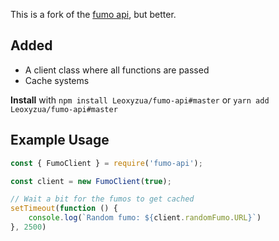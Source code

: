 This is a fork of the [fumo api](https://github.com/Nosesisaid/fumo-api), but better.

## Added
- A client class where all functions are passed
- Cache systems

**Install** with `npm install Leoxyzua/fumo-api#master` or `yarn add Leoxyzua/fumo-api#master`

## Example Usage
```js
const { FumoClient } = require('fumo-api');

const client = new FumoClient(true);

// Wait a bit for the fumos to get cached
setTimeout(function () {
    console.log(`Random fumo: ${client.randomFumo.URL}`)
}, 2500)
```